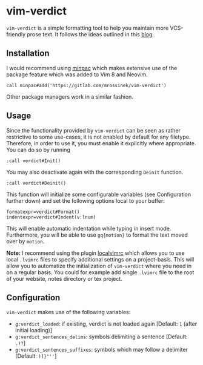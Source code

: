 vim-verdict
===========

`vim-verdict` is a simple formatting tool to help you maintain more VCS-friendly
  prose text.
It follows the ideas outlined in this [blog](http://dustycloud.org/blog/vcs-friendly-patchable-document-line-wrapping/).

Installation
------------

I would recommend using [minpac](https://github.com/k-takata/minpac) which makes extensive use of the package feature
which was added to Vim 8 and Neovim.
```
call minpac#add('https://gitlab.com/mrossinek/vim-verdict')
```
Other package managers work in a similar fashion.

Usage
-----

Since the functionality provided by `vim-verdict` can be seen as rather
  restrictive to some use-cases, it is not enabled by default for any filetype.
Therefore, in order to use it, you must enable it explicitly where appropriate.
You can do so by running
```
:call verdict#Init()
```
You may also deactivate again with the corresponding `Deinit` function.
```
:call verdict#Deinit()
```
This function will initialize some configurable variables (see Configuration
  further down) and set the following options local to your buffer:
```
formatexpr=verdict#Format()
indentexpr=verdict#Indent(v:lnum)
```
This will enable automatic indentation while typing in insert mode.
Furthermore, you will be able to use `gq{motion}` to format the text moved over
  by `motion`.

**Note:** I recommend using the plugin [localvimrc](https://github.com/embear/vim-localvimrc) which allows you to use local
  `.lvimrc` files to specify additional settings on a project-basis.
This will allow you to automatize the initialization of `vim-verdict` where you
  need in on a regular basis.
You could for example add single `.lvimrc` file to the root of your website, notes
  directory or tex project.

Configuration
-------------

`vim-verdict` makes use of the following variables:

* `g:verdict_loaded`: if existing, verdict is not loaded again [Default: `1` (after initial loading)]
* `g:verdict_sentences_delims`: symbols delimiting a sentence [Default: `.!?`]
* `g:verdict_sentences_suffixes`: symbols which may follow a delimiter [Default: `)]}"''`]

